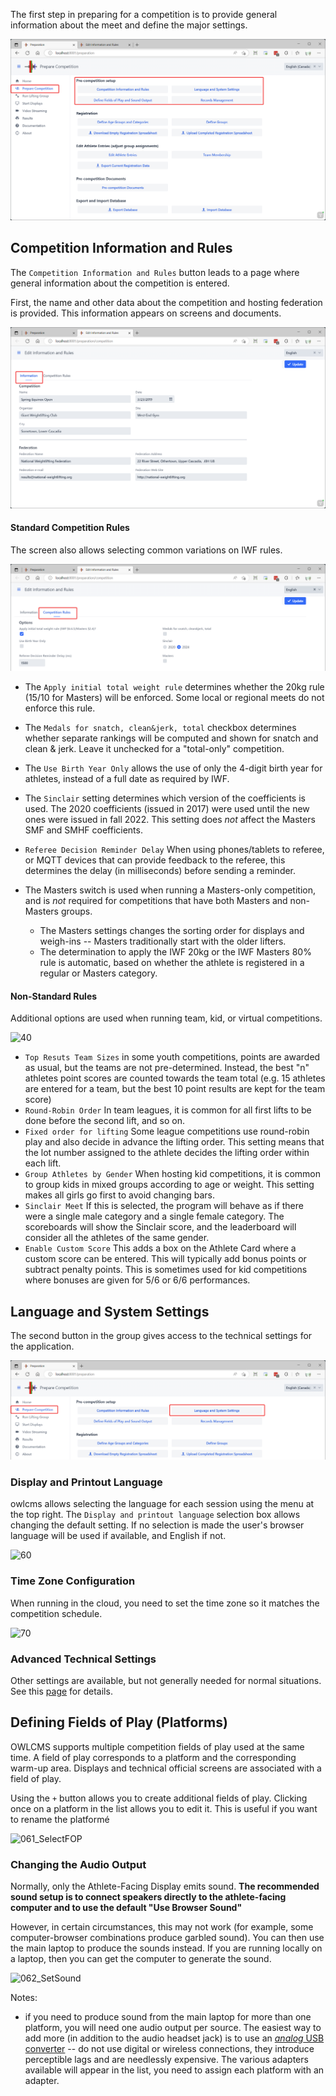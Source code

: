 The first step in preparing for a competition is to provide general information about the meet and define the major settings.

![10](nimg/2100PreCompetitionSetup/10.png)

## Competition Information and Rules

The `Competition Information and Rules` button leads to a page where general information about the competition is entered.

First, the name and other data about the competition and hosting federation is provided. This information appears on screens and documents.

![20](nimg/2100PreCompetitionSetup/20.png)

#### Standard Competition Rules

The screen also allows selecting common variations on IWF rules.

![30](nimg/2100PreCompetitionSetup/30.png)

- The `Apply initial total weight rule` determines whether the 20kg rule (15/10 for Masters) will be enforced.  Some local or regional meets do not enforce this rule.
- The `Medals for snatch, clean&jerk, total` checkbox determines whether separate rankings will be computed and shown for snatch and clean & jerk.  Leave it unchecked for a "total-only" competition.
- The `Use Birth Year Only` allows the use of only the 4-digit birth year for athletes, instead of a full date as required by IWF.
- The `Sinclair` setting determines which version of the coefficients is used.  The 2020 coefficients (issued in 2017) were used until the new ones were issued in fall 2022.  This setting does *not* affect the Masters SMF and SMHF coefficients.
- `Referee Decision Reminder Delay` When using phones/tablets to referee, or MQTT devices that can provide feedback to the referee, this determines the delay (in milliseconds) before sending a reminder.
- The Masters switch is used when running a Masters-only competition, and is *not* required for competitions that have both Masters and non-Masters groups.

  - The Masters settings changes the sorting order for displays and weigh-ins -- Masters traditionally start with the older lifters.
  - The determination to apply the IWF 20kg or the IWF Masters 80% rule is automatic, based on whether the athlete is registered in a regular or Masters category.

#### Non-Standard Rules

Additional options are used when running team, kid, or virtual competitions. 

![40](nimg/2100PreCompetitionSetup/40.png)

- `Top Resuts Team Sizes`  in some youth competitions, points are awarded as usual, but the teams are not pre-determined. Instead, the best "n" athletes point scores are counted towards the team total (e.g. 15 athletes are entered for a team, but the best 10 point results are kept for the team score)
- `Round-Robin Order` In team leagues, it is common for all first lifts to be done before the second lift, and so on.
- `Fixed order for lifting` Some league competitions use round-robin play and also decide in advance the lifting order.  This setting means that the lot number assigned to the athlete decides the lifting order within each lift.
- `Group Athletes by Gender`  When hosting kid competitions, it is common to group kids in mixed groups according to age or weight. This setting makes all girls go first to avoid changing bars.
- `Sinclair Meet` If this is selected, the program will behave as if there were a single male category and a single female category.  The scoreboards will show the Sinclair score, and the leaderboard will consider all the athletes of the same gender.
- `Enable Custom Score` This adds a box on the Athlete Card where a custom score can be entered.  This will typically add bonus points or subtract penalty points.  This is sometimes used for kid competitions where bonuses are given for 5/6 or 6/6 performances.

## Language and System Settings

The second button in the group gives access to the technical settings for the application.

![50](nimg/2100PreCompetitionSetup/50.png)

### Display and Printout Language

owlcms allows selecting the language for each session using the menu at the top right.  The `Display and printout language` selection box allows changing the default setting.  If no selection is made the user's browser language will be used if available, and English if not.

![60](nimg/2100PreCompetitionSetup/60.png)

### Time Zone Configuration

When running in the cloud, you need to set the time zone so it matches the competition schedule.

![70](nimg/2100PreCompetitionSetup/70.png)

### Advanced Technical Settings

Other settings are available, but not generally needed for normal situations. See this [page](2120AdvancedSystemSettings) for details.

## Defining Fields of Play (Platforms)

OWLCMS supports multiple competition fields of play used at the same time.  A field of play corresponds to a platform and the corresponding warm-up area.   Displays and technical official screens are associated with a field of play.

 Using the `+` button allows you to create additional fields of play.  Clicking once on a platform in the list allows you to edit it.  This is useful if you want to rename the platformé

![061_SelectFOP](img/Preparation/061_SelectFOP.png)

### Changing the Audio Output

Normally, only the Athlete-Facing Display emits sound.  **The recommended sound setup is to connect speakers directly to the athlete-facing computer and to use the default "Use Browser Sound"**

However, in certain circumstances, this may not work (for example, some computer-browser combinations produce garbled sound).  You can then use the main laptop to produce the sounds instead.  If you are running locally on a laptop, then you can get the computer to generate the sound. 

![062_SetSound](img/Preparation/062_SetSound.png)

Notes:

- if you need to produce sound from the main laptop for more than one platform, you will need one audio output per source.  The easiest way to add more (in addition to the audio headset jack) is to use an [*analog* USB converter](https://www.amazon.com/UGREEN-External-Headphone-Microphone-Desktops/dp/B01N905VOY/ref=lp_3015427011_1_5?s=pc&ie=UTF8&qid=1564421688&sr=1-5) -- do not use digital or wireless connections, they introduce perceptible lags and are needlessly expensive.  The various adapters available will appear in the list, you need to assign each platform with an adapter.
